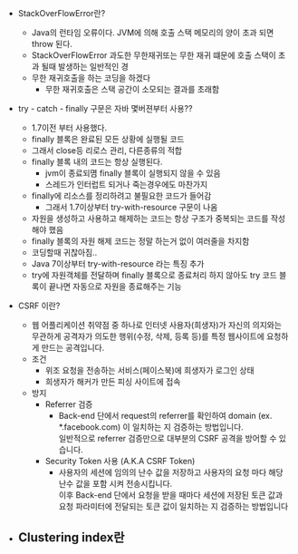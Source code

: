 - StackOverFlowError란?
    - Java의 런타임 오류이다. JVM에 의해 호출 스택 메모리의 양이 초과 되면 throw 된다.
    - StackOverFlowError 과도한 무한재귀또는 무한 재귀 떄문에 호출 스택이 초과 될때 발생하는 일반적인 경
    - 무한 재귀호출을 하는 코딩을 하겠다
        - 무한 재귀호출은 스택 공간이 소모되는 결과를 초래함

- try - catch - finally 구문은 자바 몇버젼부터 사용??
    - 1.7이전 부터 사용했다.
    - finally 블록은 완료된 모든 상황에 실행될 코드
    - 그래서 close등 리로스 관리, 다른종류의 적합
    - finally 블록 내의 코드는 항상 실행된다.
        - jvm이 종료되몀 finally 블록이  실행되지 않을 수 있음
        - 스레드가 인터럽트 되거나 죽는경우에도 마찬가지
    - finally에 리소스를 정리하려고 불필요한 코드가 들어감 
        - 그래서 1.7이상부터 try-with-resource 구문이 나옴
    - 자원을 생성하고 사용하고 해제하는 코드는 항상 구조가 중복되는 코드를 작성해야 했음
    - finally 블록의 자원 해제 코드는 정말 하는거 없이 여러줄을 차지함
    - 코딩할때 귀찮아짐.. 
    - Java 7이상부터 try-with-resource 라는 특징 추가
    - try에 자원객체를 전달하며 finally 블록으로 종료처리 하지 않아도 try 코드 블록이 끝나면 자동으로 자원을 종료해주는 기능

- CSRF 이란? 
    - 웹 어플리케이션 취약점 중 하나로 인터넷 사용자(희생자)가 자신의 의지와는 무관하게 공격자가 의도한 행위(수정, 삭제, 등록 등)를 특정 웹사이트에 요청하게 만드는 공격입니다.
    - 조건
        - 위조 요청을 전송하는 서비스(페이스북)에 희생자가 로그인 상태
        - 희생자가 해커가 만든 피싱 사이트에 접속
    - 방지
        - Referrer 검증
            - Back-end 단에서 request의 referrer를 확인하여 domain (ex. *.facebook.com) 이 일치하는 지 검증하는 방법입니다.  
              일반적으로 referrer 검증만으로 대부분의 CSRF 공격을 방어할 수 있습니다.
        - Security Token 사용 (A.K.A CSRF Token)
            - 사용자의 세션에 임의의 난수 값을 저장하고 사용자의 요청 마다 해당 난수 값을 포함 시켜 전송시킵니다.   
                이후 Back-end 단에서 요청을 받을 때마다 세션에 저장된 토큰 값과 요청 파라미터에 전달되는 토큰 값이 일치하는 지 검증하는 방법입니다

- Clustering index란
    - 